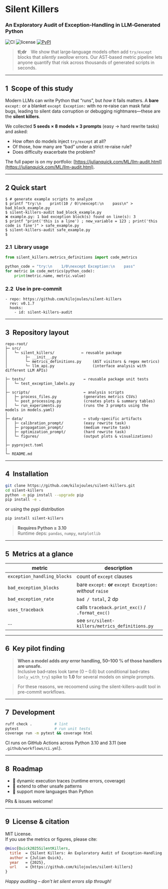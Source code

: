 # Silent Killers  
### An Exploratory Audit of Exception‑Handling in LLM‑Generated Python
![CI](https://github.com/kilojoules/silent-killers/actions/workflows/ci.yml/badge.svg)
![license](https://img.shields.io/badge/license-MIT-blue)
[![PyPI](https://img.shields.io/pypi/v/silent-killers.svg)](https://pypi.org/project/silent-killers/)

> **tl;dr** We show that large‑language models often add `try/except`
> blocks that *silently swallow* errors.  Our AST‑based metric pipeline
> lets anyone quantify that risk across thousands of generated scripts
> in seconds.

---


## 1  Scope of this study

Modern LLMs can write Python that “runs”, but *how* it fails matters.
A **bare** `except:` or a blanket `except Exception:` with no
re‑raise can mask fatal bugs, leading to silent data corruption or
debugging nightmares—these are the **silent killers**.

We collected **5 seeds × 8 models × 3 prompts** (easy → hard rewrite
tasks) and asked:

* How often do models inject `try/except` at all?  
* Of those, how many are “bad” under a strict re‑raise rule?  
* Does difficulty exacerbate the problem?

The full paper is on my portfolio: 
[https://julianquick.com/ML/llm-audit.html](https://julianquick.com/ML/llm-audit.html).

---

## 2 Quick start

```
$ # generate example scripts to analyze
$ printf "try:\n    print(10 / 0)\nexcept:\n    pass\n" > bad_block_example.py
$ silent-killers-audit bad_block_example.py
❌ example.py: 1 bad exception block(s) found on line(s): 3
$ printf "print('this is a line') ; new_variable = 123 ; print('this code is fine')" > safe_example.py
$ silent-killers-audit safe_example.py
$ 
```


### 2.1  Library usage

```python
from silent_killers.metrics_definitions import code_metrics

python_code = "try:\n    1/0\nexcept Exception:\n    pass"
for metric in code_metrics(python_code):
    print(metric.name, metric.value)
```

### 2.2  Use in pre-commit
```
- repo: https://github.com/kilojoules/silent-killers
  rev: v0.1.7
  hooks:
    - id: silent-killers-audit

```

---


## 3  Repository layout

```
repo-root/
├─ src/
│   └─ silent_killers/            ← reusable package
│        ├─ __init__.py
│        └─ metrics_definitions.py     (AST visitors & regex metrics)
│        └─ llm_api.py                 (interface analysis with different LLM APIs)

├─ tests/                          ← reusable package unit tests
│   └─ test_exception_labels.py
│
├─ scripts/                        ← analysis scripts
│   ├─ process_files.py            (generates metrics CSVs)
│   └─ post_processing.py          (creates plots & summary tables)
│   └─ run_experiments.py          (runs the 3 prompts using the models in models.yaml)
│
├─ data/                           ← study‑specific artifacts
│   ├─ calibration_prompt/         (easy rewrite task)
│   ├─ propagation_prompt/         (medium rewrite task)
│   ├─ optimization_prompt/        (hard rewrite task)
│   └─ figures/                    (output plots & visualizations)
│ 
├─ pyproject.toml
|
└─ README.md
```


---

## 4  Installation

```bash
git clone https://github.com/kilojoules/silent-killers.git
cd silent-killers
python -m pip install --upgrade pip
pip install -e .
```

or using the pypi distribution

```bash
pip install silent-killers
```


> **Requires Python ≥ 3.10**  
> Runtime deps: `pandas`, `numpy`, `matplotlib`

---

## 5  Metrics at a glance

| metric | description |
|--------|-------------|
| `exception_handling_blocks` | count of `except` clauses |
| `bad_exception_blocks` | bare `except:` **or** `except Exception:` *without* `raise` |
| `bad_exception_rate` | `bad / total`, 2 dp |
| `uses_traceback` | calls `traceback.print_exc()` / `.format_exc()` |
| … | see `src/silent-killers/metrics_definitions.py` |

---

## 6  Key pilot finding

> **When a model adds *any* error handling, 50–100 % of those handlers
> are unsafe.**  
> Inclusive bad‑rates look tame (0 – 0.6) but conditional bad‑rates
> (`only_with_try`) spike to **1.0** for several models on simple
> prompts.

> For these reasons, we recoomend using the silent-killers-audit tool in pre-commit workflows. 

---

## 7  Development

```bash
ruff check .          # lint
pytest                # run unit tests
coverage run -m pytest && coverage html
```

CI runs on GitHub Actions across Python 3.10 and 3.11 (see `.github/workflows/ci.yml`).

---

## 8  Roadmap

* 🚧 dynamic execution traces (runtime errors, coverage)  
* 🚧 extend to other unsafe patterns
* 🚧 support more languages than Python

PRs & issues welcome!

---

## 9  License & citation

MIT License.  
If you use the metrics or figures, please cite:

```bibtex
@misc{Quick2025SilentKillers,
  title  = {Silent Killers: An Exploratory Audit of Exception‑Handling in LLM‑Generated Python},
  author = {Julian Quick},
  year   = {2025},
  url    = {https://github.com/kilojoules/silent-killers}
}
```

*Happy auditing – don’t let silent errors slip through!*

